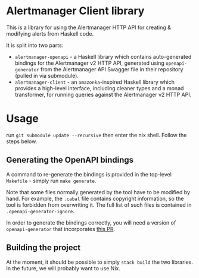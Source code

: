 # Alertmanager Client library

This is a library for using the Alertmanager HTTP API for creating & modifying alerts from Haskell code.

It is split into two parts:
  * `alertmanager-openapi` - a Haskell library which contains auto-generated bindings for the Alertmanager v2 HTTP API, generated using `openapi-generator` from the Alertmanager API Swagger file in their repository (pulled in via submodule).
  * `alertmanager-client` - an `amazonka`-inspired Haskell library which provides a high-level interface, including cleaner types and a monad transformer, for running queries against the Alertmanager v2 HTTP API.


# Usage

run `git submodule update --recursive` then enter the nix shell.
Follow the steps below.


## Generating the OpenAPI bindings


A command to re-generate the bindings is provided in the top-level `Makefile` - simply run `make generate`.

Note that some files normally generated by the tool have to be modified by hand. For example, the `.cabal` file contains copyright information, so the tool is forbidden from overwriting it. The full list of such files is contained in `.openapi-generator-ignore`.

In order to generate the bindings correctly, you will need a version of `openapi-generator` that incorporates [this PR](https://github.com/OpenAPITools/openapi-generator/pull/9916).

## Building the project

At the moment, it should be possible to simply `stack build` the two libraries. In the future, we will probably want to use Nix.
